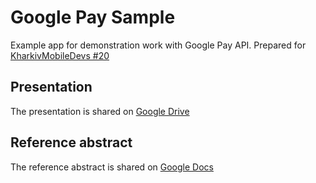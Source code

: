 # Google Pay Sample
Example app for demonstration work with Google Pay API. Prepared for [KharkivMobileDevs #20](http://mobiledevs.kh.ua/2018/09/24/kharkiv-mobile-devs20/)
## Presentation
The presentation is shared on [Google Drive](https://drive.google.com/file/d/1du9DpjJQwklx3F2i6B0gB2BXSA2rjVs4/view?usp=sharing)
## Reference abstract
The reference abstract is shared on [Google Docs](https://docs.google.com/document/d/1t6xNdISGk-cj3xIGdtk8ueioK5cUJt7UEbMQcxb5UK4/edit?usp=sharing)